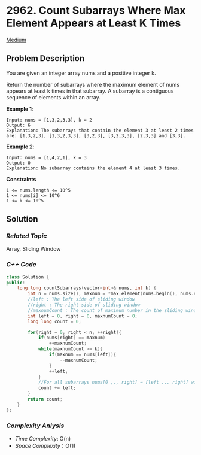# 2962. Count Subarrays Where Max Element Appears at Least K Times
[Medium](https://leetcode.com/problems/count-subarrays-where-max-element-appears-at-least-k-times/description/)

## Problem Description

You are given an integer array nums and a positive integer k.

Return the number of subarrays where the maximum element of nums appears at least k times in that subarray. A subarray is a contiguous sequence of elements within an array.

**Example 1**:
```
Input: nums = [1,3,2,3,3], k = 2
Output: 6
Explanation: The subarrays that contain the element 3 at least 2 times are: [1,3,2,3], [1,3,2,3,3], [3,2,3], [3,2,3,3], [2,3,3] and [3,3].
```
**Example 2**:
```
Input: nums = [1,4,2,1], k = 3
Output: 0
Explanation: No subarray contains the element 4 at least 3 times.
```

**Constraints**
```
1 <= nums.length <= 10^5
1 <= nums[i] <= 10^6
1 <= k <= 10^5
```

## Solution

### _Related Topic_
   Array, Sliding Window

### _C++ Code_
```cpp
class Solution {
public:
    long long countSubarrays(vector<int>& nums, int k) {
        int n = nums.size(), maxnum = *max_element(nums.begin(), nums.end()) ;
        //left : The left side of sliding window
        //right : The right side of sliding window
        //maxnumCount : The count of maximum number in the sliding window
        int left = 0, right = 0, maxnumCount = 0;
        long long count = 0;

        for(right = 0; right < n; ++right){
            if(nums[right] == maxnum)
                ++maxnumCount;
            while(maxnumCount >= k){
                if(maxnum == nums[left]){
                    --maxnumCount;
                }
                ++left;
            }
            //For all subarrays nums[0 ,,, right] ~ [left ... right] will have at least 'k' times of 'maxnum'
            count += left;
        }
        return count;
    }
};
```

### _Complexity Anlysis_
- _Time Complexity_: O(n)
- _Space Complexity_：O(1)
